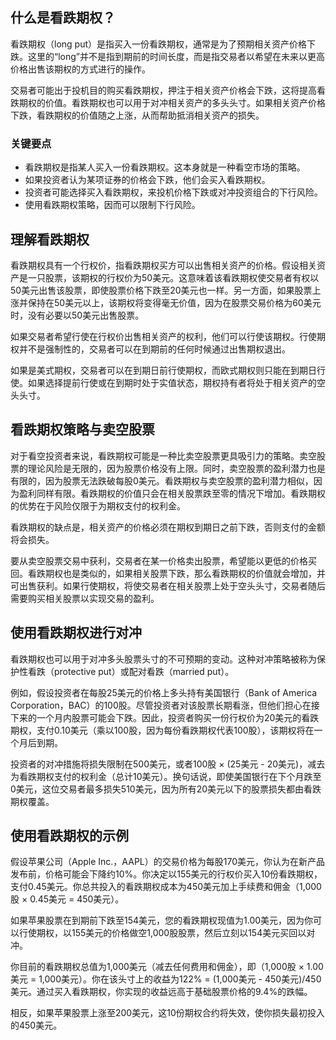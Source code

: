 ## 什么是看跌期权？

看跌期权（long put）是指买入一份看跌期权，通常是为了预期相关资产价格下跌。这里的“long”并不是指到期前的时间长度，而是指交易者以希望在未来以更高价格出售该期权的方式进行的操作。

交易者可能出于投机目的购买看跌期权，押注于相关资产价格会下跌，这将提高看跌期权的价值。看跌期权也可以用于对冲相关资产的多头头寸。如果相关资产价格下跌，看跌期权的价值随之上涨，从而帮助抵消相关资产的损失。

### 关键要点

- 看跌期权是指某人买入一份看跌期权。这本身就是一种看空市场的策略。
- 如果投资者认为某项证券的价格会下跌，他们会买入看跌期权。
- 投资者可能选择买入看跌期权，来投机价格下跌或对冲投资组合的下行风险。
- 使用看跌期权策略，因而可以限制下行风险。

## 理解看跌期权

看跌期权具有一个行权价，指看跌期权买方可以出售相关资产的价格。假设相关资产是一只股票，该期权的行权价为50美元。这意味着该看跌期权使交易者有权以50美元出售该股票，即使股票价格下跌至20美元也一样。另一方面，如果股票上涨并保持在50美元以上，该期权将变得毫无价值，因为在股票交易价格为60美元时，没有必要以50美元出售股票。

如果交易者希望行使在行权价出售相关资产的权利，他们可以行使该期权。行使期权并不是强制性的，交易者可以在到期前的任何时候通过出售期权退出。

如果是美式期权，交易者可以在到期日前行使期权，而欧式期权则只能在到期日行使。如果选择提前行使或在到期时处于实值状态，期权持有者将处于相关资产的空头头寸。

## 看跌期权策略与卖空股票

对于看空投资者来说，看跌期权可能是一种比卖空股票更具吸引力的策略。卖空股票的理论风险是无限的，因为股票价格没有上限。同时，卖空股票的盈利潜力也是有限的，因为股票无法跌破每股0美元。看跌期权与卖空股票的盈利潜力相似，因为盈利同样有限。看跌期权的价值只会在相关股票跌至零的情况下增加。看跌期权的优势在于风险仅限于为期权支付的权利金。

看跌期权的缺点是，相关资产的价格必须在期权到期日之前下跌，否则支付的金额将会损失。

要从卖空股票交易中获利，交易者在某一价格卖出股票，希望能以更低的价格买回。看跌期权也是类似的，如果相关股票下跌，那么看跌期权的价值就会增加，并可出售获利。如果行使期权，将使交易者在相关股票上处于空头头寸，交易者随后需要购买相关股票以实现交易的盈利。

## 使用看跌期权进行对冲

看跌期权也可以用于对冲多头股票头寸的不可预期的变动。这种对冲策略被称为保护性看跌（protective put）或配对看跌（married put）。

例如，假设投资者在每股25美元的价格上多头持有美国银行（Bank of America Corporation，BAC）的100股。尽管投资者对该股票长期看涨，但他们担心在接下来的一个月内股票可能会下跌。因此，投资者购买一份行权价为20美元的看跌期权，支付0.10美元（乘以100股，因为每份看跌期权代表100股），该期权将在一个月后到期。

投资者的对冲措施将损失限制在500美元，或者100股 × (25美元 - 20美元)，减去为看跌期权支付的权利金（总计10美元）。换句话说，即使美国银行在下个月跌至0美元，这位交易者最多损失510美元，因为所有20美元以下的股票损失都由看跌期权覆盖。

## 使用看跌期权的示例

假设苹果公司（Apple Inc.，AAPL）的交易价格为每股170美元，你认为在新产品发布前，价格可能会下降约10%。你决定以155美元的行权价买入10份看跌期权，支付0.45美元。你总共投入的看跌期权成本为450美元加上手续费和佣金（1,000股 × 0.45美元 = 450美元）。

如果苹果股票在到期前下跌至154美元，您的看跌期权现值为1.00美元，因为你可以行使期权，以155美元的价格做空1,000股股票，然后立刻以154美元买回以对冲。

你目前的看跌期权总值为1,000美元（减去任何费用和佣金），即（1,000股 × 1.00美元 = 1,000美元）。你在该头寸上的收益为122% = (1,000美元 - 450美元)/450美元。通过买入看跌期权，你实现的收益远高于基础股票价格的9.4%的跌幅。

相反，如果苹果股票上涨至200美元，这10份期权合约将失效，使你损失最初投入的450美元。